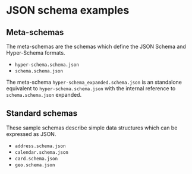 # JSON schema examples

## Meta-schemas

The meta-schemas are the schemas which define the JSON Schema and Hyper-Schema
formats.

* `hyper-schema.schema.json`
* `schema.schema.json`

The meta-schema `hyper-schema_expanded.schema.json` is an standalone equivalent
to `hyper-schema.schema.json` with the internal reference to
`schema.schema.json` expanded.

## Standard schemas

These sample schemas describe simple data structures which can be expressed as
JSON.

* `address.schema.json`
* `calendar.schema.json`
* `card.schema.json`
* `geo.schema.json`
